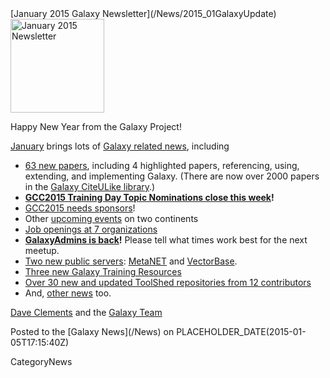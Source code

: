 <div class='newsItemHeader'>[January 2015 Galaxy Newsletter](/News/2015_01GalaxyUpdate)</div>

<div class='right'>
<a href='/GalaxyUpdates/2015_01'><img src='/Images/Logos/GalaxyUpdate200.png' alt='January 2015 Newsletter' width=150 /></a>
</div>

Happy New Year from the Galaxy Project!

[January](/GalaxyUpdates/2015_01) brings lots of [Galaxy related news](/GalaxyUpdates/2015_01), including

* [63 new papers](/GalaxyUpdates/2015_01#new-papers), including 4 highlighted papers, referencing, using, extending, and implementing Galaxy.  (There are now over 2000 papers in the [Galaxy CiteULike library](http://www.citeulike.org/group/16008/).)
* **[GCC2015 Training Day Topic Nominations close this week](/GalaxyUpdates/2015_01#training-day-topic-nominations-close-6-january)!**
* [GCC2015 needs sponsors](/GalaxyUpdates/2015_01#call-for-sponsors)!
* Other [upcoming events](/GalaxyUpdates/2015_01#other-events) on two continents
* [Job openings at 7 organizations](/GalaxyUpdates/2015_01#whos-hiring)
* **[GalaxyAdmins is back](/GalaxyUpdates/2015_01#galaxyadmins-is-back)!**  Please tell what times work best for the next meetup.
* [Two new public servers](/GalaxyUpdates/2015_01#new-public-servers): [MetaNET](/GalaxyUpdates/2015_01#metanet) and [VectorBase](/GalaxyUpdates/2015_01#vectorbase-galaxy).
* [Three new Galaxy Training Resources](/GalaxyUpdates/2015_01#galaxy-community-hubs)
* [Over 30 new and updated ToolShed repositories from 12 contributors](/GalaxyUpdates/2014_12#toolshed-contributions)
* And, [other news](/GalaxyUpdates/2014_12#other-news) too.

[Dave Clements](/DaveClements) and the [Galaxy Team](/GalaxyTeam)

<div class='newsItemFooter'>Posted to the [Galaxy News](/News) on PLACEHOLDER_DATE(2015-01-05T17:15:40Z) </div>

CategoryNews
